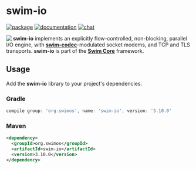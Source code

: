 # swim-io

[![package](https://img.shields.io/maven-central/v/org.swimos/swim-util?label=maven)](https://mvnrepository.com/artifact/org.swimos/swim-io)
[![documentation](https://img.shields.io/badge/doc-JavaDoc-blue.svg)](https://docs.swimos.org/java/latest/swim.io/module-summary.html)
[![chat](https://img.shields.io/badge/chat-Gitter-green.svg)](https://gitter.im/swimos/community)

<a href="https://www.swimos.org"><img src="https://docs.swimos.org/readme/marlin-blue.svg" align="left"></a>

**swim-io** implements an explicitly flow-controlled, non-blocking, parallel
I/O engine, with [**swim-codec**](https://github.com/swimos/swim/tree/master/swim-system-java/swim-core-java/swim.codec)-modulated
socket modems, and TCP and TLS transports.  **swim-io** is part of the
[**Swim Core**](https://github.com/swimos/swim/tree/master/swim-system-java/swim-core-java) framework.

## Usage

Add the **swim-io** library to your project's dependencies.

### Gradle

```groovy
compile group: 'org.swimos', name: 'swim-io', version: '3.10.0'
```

### Maven

```xml
<dependency>
  <groupId>org.swimos</groupId>
  <artifactId>swim-io</artifactId>
  <version>3.10.0</version>
</dependency>
```
